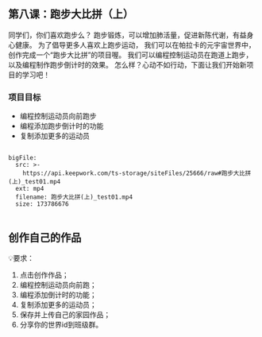 
<script>  window.global.courseIdentity = 'papa_planet-9' </script>
<script src="https://qiniu-public.keepwork.com/videoProcessEvent.js"></script>

## 第八课：跑步大比拼（上）


同学们，你们喜欢跑步么？
跑步锻炼，可以增加肺活量，促进新陈代谢，有益身心健康。
为了倡导更多人喜欢上跑步运动，
我们可以在帕拉卡的元宇宙世界中，
创作完成一个“跑步大比拼”的项目喔。
我们可以编程控制运动员在跑道上跑步，
以及编程制作跑步倒计时的效果。
怎么样？心动不如行动，下面让我们开始新项目的学习吧！


### 项目目标
  - 编程控制运动员向前跑步
  - 编程添加跑步倒计时的功能
  - 复制添加更多的运动员


```@BigFile

bigFile:
  src: >-
    https://api.keepwork.com/ts-storage/siteFiles/25666/raw#跑步大比拼(上)_test01.mp4
  ext: mp4
  filename: 跑步大比拼(上)_test01.mp4
  size: 173786676
          
```


## 创作自己的作品
  
💡要求：
1. 点击创作作品；
2. 编程控制运动员向前跑；
3. 编程添加倒计时的功能；
4. 复制添加更多的运动员；
5. 保存并上传自己的家园作品；
6. 分享你的世界id到班级群。
